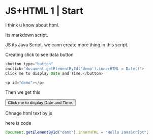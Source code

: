 # JS+HTML 1 | Start

I think u know about html.

Its markdown script.

JS its Java Script. we cann create more thing in this script.

Creating click to see data button
```js
<button type="button"
onclick="document.getElementById('demo').innerHTML = Date()">
Click me to display Date and Time.</button>

<p id="demo"></p>
```

Then we get this 

<button type="button"
onclick="document.getElementById('demo').innerHTML = Date()">
Click me to display Date and Time.</button>

<p id="demo"></p>

Chnage html text by js

here is code

```js
document.getElementById("demo").innerHTML = "Hello JavaScript";
```
